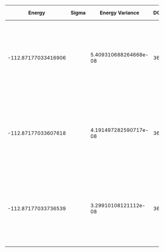 | Energy              | Sigma | Energy Variance       | DOF | Einf                | Method                                                       | Data Repository |
|---------------------|-------|-----------------------|-----|---------------------|--------------------------------------------------------------|-----------------|
| -112.87177033416906 |       | 5.409310688264668e-08 | 36  | -101.04488182534804 | DMRG (bond dimension 310) using fork tensor product states with U(1) symmetry for charge sector |                 |
| -112.87177033607618 |       | 4.191497282590717e-08 | 36  | -101.04488182534804 | DMRG (bond dimension 330) using fork tensor product states with U(1) symmetry for charge sector |                 |
| -112.87177033736539 |       | 3.29910108121112e-08  | 36  | -101.04488182534804 | DMRG (bond dimension 350) using fork tensor product states with U(1) symmetry for charge sector |                 |
